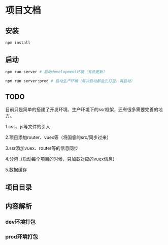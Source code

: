 # 项目文档

## 安装
```bash
npm install
```

## 启动
```bash
npm run server # 启动development环境（有热更新）

npm run server:prod # 启动生产环境（每次启动都会先打包，再启动）
```

## TODO
目前只是简单的搭建了开发环境、生产环境下的ssr框架，还有很多需要完善的地方。

1.css、js等文件的引入

2.项目添加router、vuex等（将国睿的src/同步过来）

3.ssr添加vuex、router等的信息同步

4.分包（启动每个项目的时候，只加载对应的vuex信息）

5.数据缓存

## 项目目录

## 内容解析
### dev环境打包
### prod环境打包
